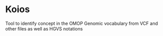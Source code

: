 # Koios
Tool to identify concept in the OMOP Genomic vocabulary from VCF and other files as well as HGVS notations
